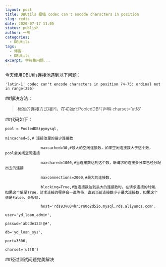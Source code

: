 ```yaml
---
layout: post
title: DBUtils 报错 codec can't encode characters in position
slug: redis
date: 2020-07-17 11:05
status: publish
author: 一灰
categories: 
  - DBUtils
tags: 
  - 博客
  - DBUtils
excerpt: 字符集问题...
---
```


今天使用DBUtils连接池遇到以下问题：
```
'latin-1' codec can't encode characters in position 74-75: ordinal not in range(256)
```
##解决方法：
>标准的连接方式相同，在初始化PooledDB时声明 charset=’utf8’

##代码如下：
```
pool = PooledDB(pymysql,

mincached=5,# 连接池里的最少连接数

                maxcached=30,#最大的空闲连接数，如果空闲连接数大于这个数，pool会关闭空闲连接

                maxshared=1000,#当连接数达到这个数，新请求的连接会分享已经分配出去的连接

                maxconnections=2000,#最大的连接数，

                blocking=True,#当连接数达到最大的连接数时，在请求连接的时候，如果这个值是True，请求连接的程序会一直等待，直到当前连接数小于最大连接数，如果这个值是False，会报错，

                host='rds93vu04hr3rn0o2d5io.mysql.rds.aliyuncs.com',

user='yd_loan_admin',

passwd='abcde123!@#',

db='yd_loan_sys',

port=3306,

charset='utf8')
```
##经过测试问题完美解决